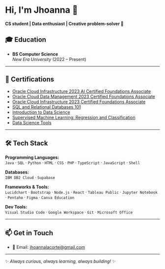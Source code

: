 # Hi, I'm Jhoanna 💐  

**CS student | Data enthusiast | Creative problem-solver 🚀**  

## 🎓 Education  
- **BS Computer Science**  
  *New Era University* (2022 – Present)  

---

## 🏅 Certifications  
- [Oracle Cloud Infrastructure 2023 AI Certified Foundations Associate](https://catalog-education.oracle.com/pls/certview/sharebadge?id=D6726A8D9AEECF5D2612DC954B548031A7A2A0A9B68AA5253C607548140B4228)  
- [Oracle Cloud Data Management 2023 Certified Foundations Associate](https://catalog-education.oracle.com/pls/certview/sharebadge?id=465C1E35EC48A253C94B1919F6A2960FCE586569ACCD1FC8AC2BB217800B6FFC)  
- [Oracle Cloud Infrastructure 2023 Certified Foundations Associate](https://catalog-education.oracle.com/pls/certview/sharebadge?id=ACB4482427F72EC27406B7A61DD10F07E69BB377021F20778B83D61AD8FE95D8)  
- [SQL and Relational Databases 101](https://courses.cognitiveclass.ai/certificates/06c346aeaec142609dffcb7c0bd36c73)  
- [Introduction to Data Science](https://www.credly.com/badges/44e0cb0a-ec70-4094-a1b4-bcb87cff7cd3/public_url)
- [Supervised Machine Learning: Regression and Classification](https://coursera.org/share/71fd86d9a87038fe0b407e2cb24a2425)
- [Data Science Tools](https://courses.cognitiveclass.ai/certificates/a434b75802ae4ef9b2d2642c4bf52878#)

---

## 🛠️ Tech Stack  

**Programming Languages:**  
`Java` · `SQL` · `Python` · `HTML` · `CSS` · `PHP` · `TypeScript` · `JavaScript` · `Shell`  

**Databases:**  
`IBM DB2 Cloud` · `Supabase`  

**Frameworks & Tools:**  
`Lucidchart` · `Bootstrap` · `Node.js` · `React` · `Tableau Public` · `Jupyter Notebook` · `Pentaho` · `Figma` · `Canva Education`  

**Dev Tools:**  
`Visual Studio Code` · `Google Workspace` · `Git` · `Microsoft Office`  

---

## 📫 Get in Touch  
- 📧 Email: [jhoannalacorte@gmail.com](mailto:jhoannalacorte@gmail.com)  

---

✨ *Always curious, always learning, always building!* ✨

